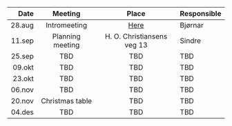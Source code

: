 |   Date |     Meeting      |                       Place                       | Responsible |
| -----: | :--------------: | :-----------------------------------------------: | :---------- |
| 28.aug |   Intromeeting   | [Here](https://maps.app.goo.gl/SRm4eoELUiJ5PFeK8) | Bjørnar     |
| 11.sep | Planning meeting |          H. O. Christiansens veg 13          | Sindre      |
| 25.sep |       TBD        |                        TBD                        | TBD         |
| 09.okt |       TBD        |                        TBD                        | TBD         |
| 23.okt |       TBD        |                        TBD                        | TBD         |
| 06.nov |       TBD        |                        TBD                        | TBD         |
| 20.nov | Christmas table  |                        TBD                        | TBD         |
| 04.des |       TBD        |                        TBD                        | TBD         |

<!-- 
| 12.sep |     Boardgames      | Brage       |
| 26.sep | Outdoors: food prep | Martin      |
| 10.okt |       Bowling       | Sindre      |
| 24.okt | Outdoors: lashing   | Bjørnar     |
| 07.nov |    Arts & Crafts    | Anna        |
| 21.nov |   Christmas table   | TBD         |
| 05.des |  Songs and waffles  | Sindre      |
 -->
